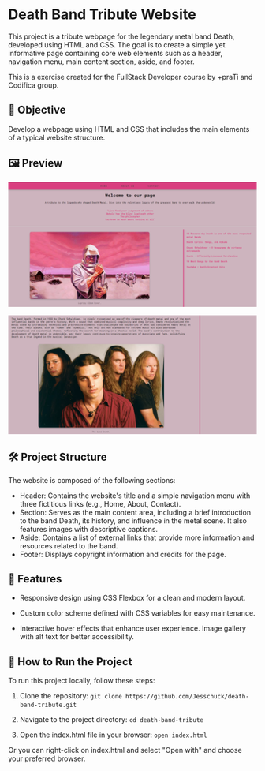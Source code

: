 # Death Band Tribute Website

This project is a tribute webpage for the legendary metal band Death, developed using HTML and CSS. The goal is to create a simple yet informative page containing core web elements such as a header, navigation menu, main content section, aside, and footer.

This is a exercise created for the FullStack Developer course by +praTi and Codifica group.

## 🎯 Objective

Develop a webpage using HTML and CSS that includes the main elements of a typical website structure.

## 🖼️ Preview

![First part of the page](image.png)

![Contents](image-1.png)

## 🛠️ Project Structure

The website is composed of the following sections:

- Header: Contains the website's title and a simple navigation menu with three fictitious links (e.g., Home, About, Contact).
- Section: Serves as the main content area, including a brief introduction to the band Death, its history, and influence in the metal scene. It also features images with descriptive captions.
- Aside: Contains a list of external links that provide more information and resources related to the band.
- Footer: Displays copyright information and credits for the page.

## 🌟 Features

- Responsive design using CSS Flexbox for a clean and modern layout.

- Custom color scheme defined with CSS variables for easy maintenance.

- Interactive hover effects that enhance user experience.
  Image gallery with alt text for better accessibility.

## 🚀 How to Run the Project

To run this project locally, follow these steps:

1. Clone the repository:
   `git clone https://github.com/Jesschuck/death-band-tribute.git
`

2. Navigate to the project directory:
   `cd death-band-tribute
`

3. Open the index.html file in your browser:
   `open index.html
`

Or you can right-click on index.html and select "Open with" and choose your preferred browser.
